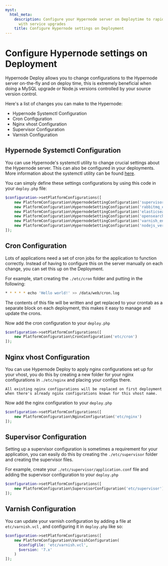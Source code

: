 ```yaml
---
myst:
  html_meta:
    description: Configure your Hypernode server on Deploytime to rapidly test upgrades
      with service upgrades
    title: Configure Hypernode settings on Deployment
---
```


# Configure Hypernode settings on Deployment

Hypernode Deploy allows you to change configurations to the Hypernode server on-the-fly and on deploy time, this is extremely beneficial when doing a MySQL upgrade or Node.js versions controlled by your source version control.

Here's a list of changes you can make to the Hypernode:

- Hypernode Systemctl Configuration
- Cron Configuration
- Nginx vhost Configuration
- Supervisor Configuration
- Varnish Configuration

## Hypernode Systemctl Configuration

You can use Hypernode's systemctl utility to change crucial settings about the Hypernode server. This can also be configured in your deployments. More information about the systemctl utility can be found [here](../../hypernode-platform/tools/how-to-use-the-hypernode-systemctl-cli-tool.md).

You can simply define these settings configurations by using this code in your `deploy.php` file:

```php
$configuration->setPlatformConfigurations([
    new PlatformConfiguration\HypernodeSettingConfiguration('supervisor_enabled', 'True'),
    new PlatformConfiguration\HypernodeSettingConfiguration('rabbitmq_enabled', 'True'),
    new PlatformConfiguration\HypernodeSettingConfiguration('elasticsearch_enabled', 'False'),
    new PlatformConfiguration\HypernodeSettingConfiguration('opensearch_enabled', 'True'),
    new PlatformConfiguration\HypernodeSettingConfiguration('varnish_enabled', 'True'),
    new PlatformConfiguration\HypernodeSettingConfiguration('nodejs_version', '20'),
]);
```

## Cron Configuration

Lots of applications need a set of cron jobs for the application to function correctly. Instead of having to configure this on the server manually on each change, you can set this up on the Deployment.

For example, start creating the `./etc/cron` folder and putting in the following:

```bash
* * * * * echo 'Hello world!' >> /data/web/cron.log
```

The contents of this file will be written and get replaced to your crontab as a separate block on each deployment, this makes it easy to manage and update the crons.

Now add the cron configuration to your `deploy.php`

```php
$configuration->setPlatformConfigurations([
    new PlatformConfiguration\CronConfiguration('etc/cron')
]);
```

## Nginx vhost Configuration

You can use Hypernode Deploy to apply nginx configurations set up for your vhost, you do this by creating a new folder for your nginx configurations in `./etc/nginx` and placing your configs there.

```{note}
All existing nginx configurations will be replaced on first deployment when there's already nginx configurations known for this vhost name.
```

Now add the nginx configuration to your `deploy.php`

```php
$configuration->setPlatformConfigurations([
    new PlatformConfiguration\NginxConfiguration('etc/nginx')
]);
```

## Supervisor Configuration

Setting up a supervisor configuration is sometimes a requirement for your application, you can easily do this by creating the `./etc/supervisor` folder and creating the supervisor files.

For example, create your `./etc/supervisor/application.conf` file and adding the supervisor configuration to your `deploy.php`

```php
$configuration->setPlatformConfigurations([
    new PlatformConfiguration\SupervisorConfiguration('etc/supervisor')
]);
```

## Varnish Configuration

You can update your varnish configuration by adding a file at `etc/varnish.vcl` , and configuring it in `deploy.php` like so:

```php
$configuration->setPlatformConfigurations([
    new PlatformConfiguration\VarnishConfiguration(
      $configFile: 'etc/varnish.vcl',
      $version: '7.x'
    )
]);
```
